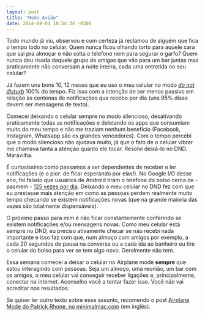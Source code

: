 ```yaml
---
layout: post
title: "Modo Avião"
date: 2014-09-04 10:54:34 -0300
---
```

Todo mundo já viu, observou e com certeza já reclamou de alguém que fica o tempo todo no celular. Quem nunca ficou olhando torto para aquele cara que sai pra almoçar e não solta o telefone nem para segurar o garfo? Quem nunca deu risada daquele grupo de amigas que vão para um bar juntas mas praticamente não conversam a noite inteira, cada uma entretida no seu celular?

Já fazem uns bons 10, 12 meses que eu uso o meu celular no modo [*do not disturb*](http://www.imore.com/how-to-setup-use-do-not-disturb-iphone-ipad) 100% do tempo. Fiz isso com a intenção de ser menos passivo em relação às centenas de notificações que recebo por dia (uns 95% disso devem ser mensagens de texto).

Comecei deixando o celular sempre no modo silencioso, desativando praticamente todas as notificações e deletando os apps que consumiam muito do meu tempo e não me traziam nenhum benefício (Facebook, Instagram, Whatsapp são os grandes vencedores). Com o tempo percebi que o modo silencioso não ajudava muito, já que o fato de o celular vibrar me chamava tanta a atenção quanto ele tocar. Resolvi deixá-lo no DND. Maravilha.

É curiosíssimo como passamos a ser dependentes de receber e ler notificações (e o pior: de ficar esperando por elas!). No Google I/O desse ano, foi falado que usuários de Android tiram o telefone do bolso cerca de - pasmem - [125 vezes por dia](http://www.whistleout.com.au/MobilePhones/News/You-spend-5-days-per-year-pulling-your-phone-out-of-your-pocket). Deixando o meu celular no DND fez com que eu prestasse mais atenção em como as pessoas perdem realmente muito tempo checando se existem notificações novas (que na grande maioria das vezes são totalmente dispensáveis).

O próximo passo para mim é não ficar constantemente conferindo se existem notificações e/ou mensagens novas. Como meu celular está sempre no DND, eu preciso ativamente checar se não recebi nada importante e isso faz com que, num almoço com amigos por exemplo, a cada 20 segundos de pausa na conversa ou a cada ida ao banheiro eu tire o celular do bolso para ver se tem algo novo. Geralmente não tem.

Essa semana comecei a deixar o celular no Airplane mode **sempre** que estou interagindo com pessoas. Seja um almoço, uma reunião, um bar com os amigos, o meu celular vai conseguir receber ligações e, principalmente, conectar na internet. Aconselho você a tentar fazer isso. Você não vai acreditar nos resultados.

Se quiser ler outro texto sobre esse assunto, recomendo o post [Airplane Mode do Patrick Rhone, no minimalmac.com](http://minimalmac.com/post/3165411533/airplane-mode) (em inglês).
